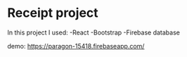 # Receipt project 

In this project I used: 
 -React
 -Bootstrap
 -Firebase database

demo: 
https://paragon-15418.firebaseapp.com/
